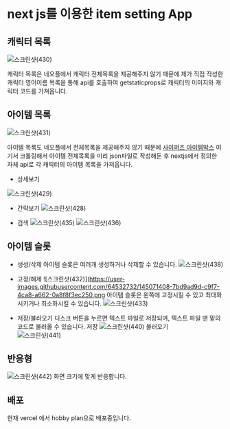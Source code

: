 # next js를 이용한 item setting App



## 캐릭터 목록
![스크린샷(430)](https://user-images.githubusercontent.com/64532732/145070938-eecb27b9-00ad-4e72-ae16-51f8bc770117.png)

캐릭터 목록은 네오플에서 캐릭터 전체목록을 제공해주지 않기 때문에 
제가 직접 작성한 캐릭터 영어이름 목록을 통해 api를 호출하여
getstaticprops로 캐릭터의 이미지와 캐릭터 코드를 가져옵니다.

## 아이템 목록
![스크린샷(431)](https://user-images.githubusercontent.com/64532732/145070956-217ff491-d42e-4bd5-9f1e-790aca758ac2.png)


아이템 목록도 네오플에서 전체목록을 제공해주지 않기 때문에
[사이퍼즈 아이템박스](http://cyphers.nexon.com/cyphers/game/item/itembox)
여기서 크롤링해서 아이템 전체목록을 미리 json파일로 작성해둔 후
nextjs에서 정의한 자체 api로 각 캐릭터의 아이템 목록을 가져옵니다.
- 상세보기

![스크린샷(429)](https://user-images.githubusercontent.com/64532732/145071238-63b200c2-a6b4-469d-b9b8-9e04b3123d15.png)

- 간략보기
![스크린샷(428)](https://user-images.githubusercontent.com/64532732/145071266-c0474e7d-9194-4d55-bd01-a65439890ab4.png)

- 검색
![스크린샷(435)](https://user-images.githubusercontent.com/64532732/145071295-5163d84b-b1c4-4dfd-b2cf-806597c04cb6.png) ![스크린샷(436)](https://user-images.githubusercontent.com/64532732/145071281-a6e3b26f-2806-4404-bda9-0b1d0af09fe7.png)


## 아이템 슬롯
- 생성/삭제
  아이템 슬롯은 여러개 생성하거나 삭제할 수 있습니다.
  ![스크린샷(438)](https://user-images.githubusercontent.com/64532732/145071374-a1dcfeff-b3eb-42a0-8db7-8569da0a5ee3.png)
  
- 고정/해제
  ![스크린샷(432)](https://user-images.githubusercontent.com/64532732/145071408-7bd9ad9d-c9f7-4ca8-a662-0a8f8f3ec250.png
  아이템 슬롯은 왼쪽에 고정시킬 수 있고 최대화 시키거나 최소화시킬 수 있습니다.
  ![스크린샷(433)](https://user-images.githubusercontent.com/64532732/145071482-7a36f7ab-e077-4bde-b3e7-a9a7f283d0f4.png)
 
- 저장/불러오기
  디스크 버튼을 누르면 텍스트 파일로 저장되며, 텍스트 파일 맨 밑의 코드로 불러올 수 있습니다.
  저장
  ![스크린샷(440)](https://user-images.githubusercontent.com/64532732/145071570-173f65b4-df22-4f6d-b74e-145b3453edfc.png)
  불러오기  
  ![스크린샷(441)](https://user-images.githubusercontent.com/64532732/145071607-df124aa9-58ba-4ab1-b149-00365a6130e8.png) 
## 반응형
  ![스크린샷(442)](https://user-images.githubusercontent.com/64532732/145071699-93b24c54-3147-4248-ad7b-b80d28d4537c.png)
  화면 크기에 맞게 반응합니다.
  
## 배포
  현재 vercel 에서 hobby plan으로 배포중입니다. 


